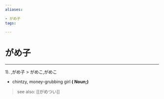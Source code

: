 ```yaml
---
aliases:
    
- がめ子
tags:
    
---
```


# がめ子
---
1).
,がめ子 > がめこ,がめこ

- chintzy, money-grubbing girl
**( Noun;)**
> see also:  [[がめつい]]
            